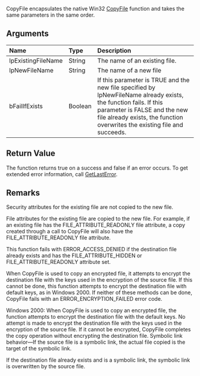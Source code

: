 CopyFile encapsulates the native Win32 [CopyFile](http://msdn.microsoft.com/en-us/library/aa363851(VS.85).aspx) function and takes the same parameters in the same order.

## Arguments ##

| **Name** | **Type** | **Description** |
|:---------|:---------|:----------------|
| lpExistingFileName | String   | The name of an existing file. |
| lpNewFileName | String   | The name of a new file |
| bFailIfExists | Boolean  | If this parameter is TRUE and the new file specified by lpNewFileName already exists, the function fails. If this parameter is FALSE and the new file already exists, the function overwrites the existing file and succeeds. |

## Return Value ##

The function returns true on a success and false if an error occurs. To get extended error information, call [GetLastError](GetLastError.md).

## Remarks ##
Security attributes for the existing file are not copied to the new file.

File attributes for the existing file are copied to the new file. For example, if an existing file has the FILE\_ATTRIBUTE\_READONLY file attribute, a copy created through a call to CopyFile will also have the FILE\_ATTRIBUTE\_READONLY file attribute.

This function fails with ERROR\_ACCESS\_DENIED if the destination file already exists and has the FILE\_ATTRIBUTE\_HIDDEN or FILE\_ATTRIBUTE\_READONLY attribute set.

When CopyFile is used to copy an encrypted file, it attempts to encrypt the destination file with the keys used in the encryption of the source file. If this cannot be done, this function attempts to encrypt the destination file with default keys, as in Windows 2000. If neither of these methods can be done, CopyFile fails with an ERROR\_ENCRYPTION\_FAILED error code.

Windows 2000:  When CopyFile is used to copy an encrypted file, the function attempts to encrypt the destination file with the default keys. No attempt is made to encrypt the destination file with the keys used in the encryption of the source file. If it cannot be encrypted, CopyFile completes the copy operation without encrypting the destination file.
Symbolic link behavior—If the source file is a symbolic link, the actual file copied is the target of the symbolic link.

If the destination file already exists and is a symbolic link, the symbolic link is overwritten by the source file.